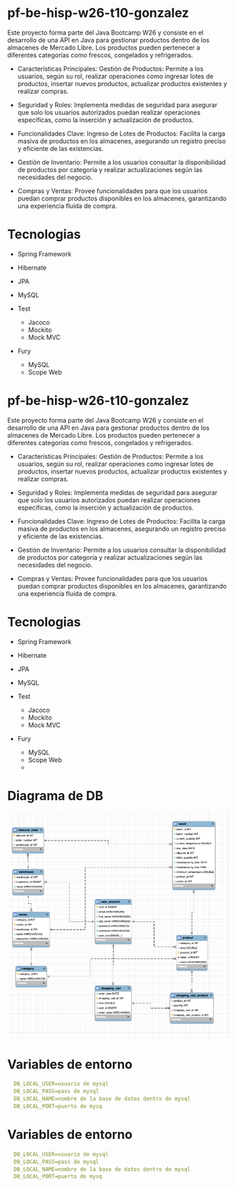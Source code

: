 # pf-be-hisp-w26-t10-gonzalez
Este proyecto forma parte del Java Bootcamp W26 y consiste en el desarrollo de una API en Java para gestionar productos dentro de los almacenes de Mercado Libre. Los productos pueden pertenecer a diferentes categorías como frescos, congelados y refrigerados.

- Características Principales:
Gestión de Productos: Permite a los usuarios, según su rol, realizar operaciones como ingresar lotes de productos, insertar nuevos productos, actualizar productos existentes y realizar compras.

- Seguridad y Roles: 
Implementa medidas de seguridad para asegurar que solo los usuarios autorizados puedan realizar operaciones específicas, como la inserción y actualización de productos.

- Funcionalidades Clave:
Ingreso de Lotes de Productos: Facilita la carga masiva de productos en los almacenes, asegurando un registro preciso y eficiente de las existencias.

- Gestión de Inventario:
Permite a los usuarios consultar la disponibilidad de productos por categoría y realizar actualizaciones según las necesidades del negocio.

- Compras y Ventas: 
Provee funcionalidades para que los usuarios puedan comprar productos disponibles en los almacenes, garantizando una experiencia fluida de compra.

# Tecnologias
- Spring Framework
- Hibernate
- JPA
- MySQL

- Test
  - Jacoco
  - Mockito
  - Mock MVC

- Fury
  - MySQL
  - Scope Web

# pf-be-hisp-w26-t10-gonzalez
Este proyecto forma parte del Java Bootcamp W26 y consiste en el desarrollo de una API en Java para gestionar productos dentro de los almacenes de Mercado Libre. Los productos pueden pertenecer a diferentes categorías como frescos, congelados y refrigerados.

- Características Principales:
  Gestión de Productos: Permite a los usuarios, según su rol, realizar operaciones como ingresar lotes de productos, insertar nuevos productos, actualizar productos existentes y realizar compras.

- Seguridad y Roles:
  Implementa medidas de seguridad para asegurar que solo los usuarios autorizados puedan realizar operaciones específicas, como la inserción y actualización de productos.

- Funcionalidades Clave:
  Ingreso de Lotes de Productos: Facilita la carga masiva de productos en los almacenes, asegurando un registro preciso y eficiente de las existencias.

- Gestión de Inventario:
  Permite a los usuarios consultar la disponibilidad de productos por categoría y realizar actualizaciones según las necesidades del negocio.

- Compras y Ventas:
  Provee funcionalidades para que los usuarios puedan comprar productos disponibles en los almacenes, garantizando una experiencia fluida de compra.

# Tecnologias
- Spring Framework
- Hibernate
- JPA
- MySQL

- Test
  - Jacoco
  - Mockito
  - Mock MVC

- Fury
  - MySQL
  - Scope Web
  -
# Diagrama de DB
![Diagrama Entidad Relacion](Diagrama.png)

# Variables de entorno
```yaml
  DB_LOCAL_USER=usuario de mysql 
  DB_LOCAL_PASS=pass de mysql 
  DB_LOCAL_NAME=nombre de la base de datos dentro de mysql
  DB_LOCAL_PORT=puerto de mysq
```





# Variables de entorno
```yaml
  DB_LOCAL_USER=usuario de mysql 
  DB_LOCAL_PASS=pass de mysql 
  DB_LOCAL_NAME=nombre de la base de datos dentro de mysql
  DB_LOCAL_PORT=puerto de mysq
```



